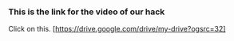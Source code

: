### This is the link for the video of our hack

Click on this. [https://drive.google.com/drive/my-drive?ogsrc=32]
